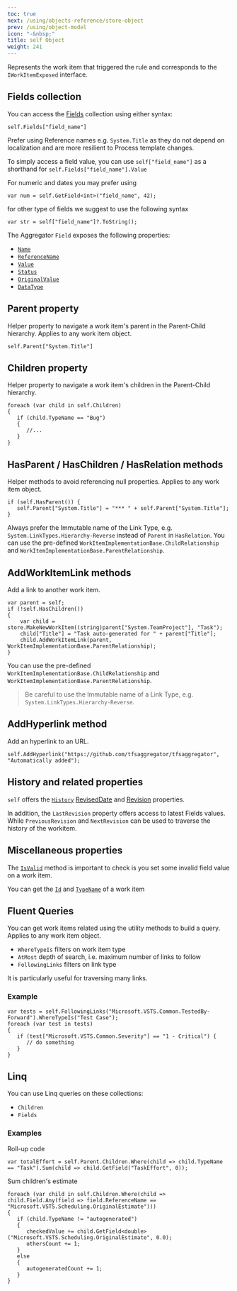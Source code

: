 ```yaml
---
toc: true
next: /using/objects-reference/store-object
prev: /using/object-model
icon: "-&nbsp;"
title: self Object
weight: 241
---
```

Represents the work item that triggered the rule and corresponds to the `IWorkItemExposed` interface.

## Fields collection

You can access the [Fields](https://msdn.microsoft.com/en-us/library/microsoft.teamfoundation.workitemtracking.client.field.aspx) collection using either syntax:
```
self.Fields["field_name"]
```
Prefer using Reference names e.g. `System.Title` as they do not depend on localization and are more resilient to Process template changes.

To simply access a field value, you can use `self["field_name"]` as a shorthand for `self.Fields["field_name"].Value`

For numeric and dates you may prefer using
```
var num = self.GetField<int>("field_name", 42);
```
for other type of fields we suggest to use the following syntax
```
var str = self["field_name"]?.ToString();
```

The Aggregator `Field` exposes the following properties:
 * [`Name`](https://msdn.microsoft.com/en-us/library/microsoft.teamfoundation.workitemtracking.client.field.name.aspx)
 * [`ReferenceName`](https://msdn.microsoft.com/en-us/library/microsoft.teamfoundation.workitemtracking.client.field.referencename.aspx)
 * [`Value`](https://msdn.microsoft.com/en-us/library/microsoft.teamfoundation.workitemtracking.client.field.value.aspx)
 * [`Status`](https://msdn.microsoft.com/en-us/library/microsoft.teamfoundation.workitemtracking.client.field.status.aspx)
 * [`OriginalValue`](https://msdn.microsoft.com/en-us/library/microsoft.teamfoundation.workitemtracking.client.field.originalvalue.aspx)
 * [`DataType`](https://msdn.microsoft.com/en-us/library/microsoft.teamfoundation.workitemtracking.client.fielddefinition.systemtype.aspx)



## Parent property
Helper property to navigate a work item's parent in the Parent-Child hierarchy. Applies to any work item object.

```
self.Parent["System.Title"]
```

## Children property
Helper property to navigate a work item's children in the Parent-Child hierarchy.

```
foreach (var child in self.Children)
{
   if (child.TypeName == "Bug")
   {
      //...
   }
}
```

## HasParent / HasChildren / HasRelation methods
Helper methods to avoid referencing null properties. Applies to any work item object.
```
if (self.HasParent()) {
   self.Parent["System.Title"] = "*** " + self.Parent["System.Title"];
}
```
Always prefer the Immutable name of the Link Type, e.g. `System.LinkTypes.Hierarchy-Reverse` instead of `Parent` in 
`HasRelation`.
You can use the pre-defined `WorkItemImplementationBase.ChildRelationship` and `WorkItemImplementationBase.ParentRelationship`.

## AddWorkItemLink methods
Add a link to another work item.
```
var parent = self;
if (!self.HasChildren())
{
    var child = store.MakeNewWorkItem((string)parent["System.TeamProject"], "Task");
    child["Title"] = "Task auto-generated for " + parent["Title"];
    child.AddWorkItemLink(parent, WorkItemImplementationBase.ParentRelationship);
}
```
You can use the pre-defined `WorkItemImplementationBase.ChildRelationship` and `WorkItemImplementationBase.ParentRelationship`.

> Be careful to use the Immutable name of a Link Type, e.g. `System.LinkTypes.Hierarchy-Reverse`.

## AddHyperlink method
Add an hyperlink to an URL.
```
self.AddHyperlink("https://github.com/tfsaggregator/tfsaggregator", "Automatically added");
```

## History and related properties
`self` offers the [`History`](https://msdn.microsoft.com/en-us/library/microsoft.teamfoundation.workitemtracking.client.workitem.history.aspx) [RevisedDate](https://msdn.microsoft.com/en-us/library/microsoft.teamfoundation.workitemtracking.client.workitem.reviseddate.aspx) and [Revision](https://msdn.microsoft.com/en-us/library/microsoft.teamfoundation.workitemtracking.client.workitem.revision.aspx) properties.

In addition, the `LastRevision` property offers access to latest Fields values. While `PreviousRevision` and `NextRevision` can be used to traverse the history of the workitem.

## Miscellaneous properties

The [`IsValid`](https://msdn.microsoft.com/en-us/library/microsoft.teamfoundation.workitemtracking.client.workitem.isvalid.aspx) method is important to check is you set some invalid field value on a work item.

You can get the [`Id`](https://msdn.microsoft.com/en-us/library/microsoft.teamfoundation.workitemtracking.client.workitem.id.aspx) and [`TypeName`](https://msdn.microsoft.com/en-us/library/microsoft.teamfoundation.workitemtracking.client.workitemtype.name.aspx) of a work item

<!--
    // state helpers; must be on interface to work on WorkItemLazyReference
    void TransitionToState(string state, string comment);
-->


## Fluent Queries

You can get work items related using the utility methods to build a query. Applies to any work item object.

 - `WhereTypeIs` filters on work item type
 - `AtMost` depth of search, i.e. maximum number of links to follow
 - `FollowingLinks` filters on link type

It is particularly useful for traversing many links.

### Example

```
var tests = self.FollowingLinks("Microsoft.VSTS.Common.TestedBy-Forward").WhereTypeIs("Test Case");
foreach (var test in tests)
{
   if (test["Microsoft.VSTS.Common.Severity"] == "1 - Critical") {
      // do something
   }
}
```

## Linq

You can use Linq queries on these collections:
 - `Children`
 - `Fields`

### Examples

Roll-up code
```
var totalEffort = self.Parent.Children.Where(child => child.TypeName == "Task").Sum(child => child.GetField("TaskEffort", 0));
```

Sum children's estimate
```
foreach (var child in self.Children.Where(child => child.Field.Any(field => field.ReferenceName == "Microsoft.VSTS.Scheduling.OriginalEstimate")))
{
   if (child.TypeName != "autogenerated")
   {
      checkedValue += child.GetField<double>("Microsoft.VSTS.Scheduling.OriginalEstimate", 0.0);
      othersCount += 1;
   }
   else
   {
      autogeneratedCount += 1;
   }
}
```
